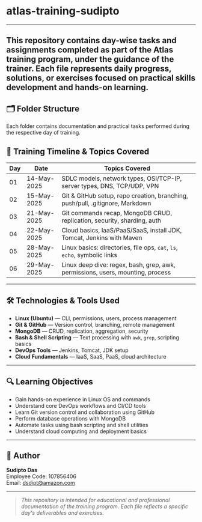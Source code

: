 # atlas-training-sudipto
---------------------------------------------------------------------------------------------------------------------------------------------------------------------------------------------------------------------------------
This repository contains day-wise tasks and assignments completed as part of the Atlas training program, under the guidance of the trainer. Each file represents daily progress, solutions, or exercises focused on practical skills development and hands-on learning.
-------------------------------------------------------------------------------------------------------------------------------------------------------------------------------------------------------------------------------
## 🗂 Folder Structure

Each folder contains documentation and practical tasks performed during the respective day of training.

## 📅 Training Timeline & Topics Covered

| Day | Date        | Topics Covered                                                                 |
|-----|-------------|---------------------------------------------------------------------------------|
| 01  | 14-May-2025 | SDLC models, network types, OSI/TCP-IP, server types, DNS, TCP/UDP, VPN        |
| 02  | 15-May-2025 | Git & GitHub setup, repo creation, branching, push/pull, .gitignore, Markdown  |
| 03  | 21-May-2025 | Git commands recap, MongoDB CRUD, replication, security, sharding, auth        |
| 04  | 22-May-2025 | Cloud basics, IaaS/PaaS/SaaS, install JDK, Tomcat, Jenkins with Maven          |
| 05  | 28-May-2025 | Linux basics: directories, file ops, `cat`, `ls`, `echo`, symbolic links        |
| 06  | 29-May-2025 | Linux deep dive: regex, bash, grep, awk, permissions, users, mounting, process |

---

## 🛠️ Technologies & Tools Used

- **Linux (Ubuntu)** — CLI, permissions, users, process management
- **Git & GitHub** — Version control, branching, remote management
- **MongoDB** — CRUD, replication, aggregation, security
- **Bash & Shell Scripting** — Text processing with `awk`, `grep`, scripting basics
- **DevOps Tools** — Jenkins, Tomcat, JDK setup
- **Cloud Fundamentals** — IaaS, SaaS, PaaS, cloud architecture

---

## 🔍 Learning Objectives

- Gain hands-on experience in Linux OS and commands
- Understand core DevOps workflows and CI/CD tools
- Learn Git version control and collaboration using GitHub
- Perform database operations with MongoDB
- Automate tasks using bash scripting and shell utilities
- Understand cloud computing and deployment basics

---

## 📌 Author

**Sudipto Das**  
Employee Code: 107856406  
Email: dsdipt@amazon.com  

---

> _This repository is intended for educational and professional documentation of the training program. Each file reflects a specific day's deliverables and exercises._

